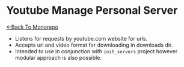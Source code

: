# Youtube Manage Personal Server

[←Back To Monorepo](https://github.com/arun0808rana/personal_servers)

- Listens for requests by youtube.com website for urls.
- Accepts url and video format for downloading in downloads dir.
- Intended to use in conjunction with `init_servers` project however modular approach is also possible.
